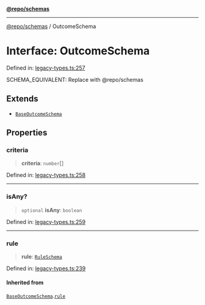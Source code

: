 [**@repo/schemas**](../README.md)

***

[@repo/schemas](../globals.md) / OutcomeSchema

# Interface: OutcomeSchema

Defined in: [legacy-types.ts:257](https://github.com/alexqguo/drinking-board-game-v3/blob/e685f3b5240058db25c494e5486105704e4feaf9/packages/schemas/src/legacy-types.ts#L257)

SCHEMA_EQUIVALENT: Replace with @repo/schemas

## Extends

- [`BaseOutcomeSchema`](BaseOutcomeSchema.md)

## Properties

### criteria

> **criteria**: `number`[]

Defined in: [legacy-types.ts:258](https://github.com/alexqguo/drinking-board-game-v3/blob/e685f3b5240058db25c494e5486105704e4feaf9/packages/schemas/src/legacy-types.ts#L258)

***

### isAny?

> `optional` **isAny**: `boolean`

Defined in: [legacy-types.ts:259](https://github.com/alexqguo/drinking-board-game-v3/blob/e685f3b5240058db25c494e5486105704e4feaf9/packages/schemas/src/legacy-types.ts#L259)

***

### rule

> **rule**: [`RuleSchema`](../type-aliases/RuleSchema.md)

Defined in: [legacy-types.ts:239](https://github.com/alexqguo/drinking-board-game-v3/blob/e685f3b5240058db25c494e5486105704e4feaf9/packages/schemas/src/legacy-types.ts#L239)

#### Inherited from

[`BaseOutcomeSchema`](BaseOutcomeSchema.md).[`rule`](BaseOutcomeSchema.md#rule)
